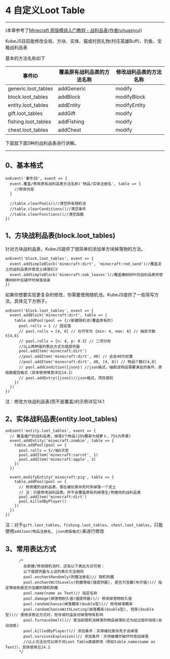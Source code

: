 # 4 自定义Loot Table

***

(本章参考了[Minecraft 原版模组入门教程 - 战利品表(作者ruhuasiyu)](https://zhangshenxing.gitee.io/vanillamodtutorial/#%E6%88%98%E5%88%A9%E5%93%81%E8%A1%A8))

KubeJS目前能修改全局、方块、实体、猫或村民礼物(村庄英雄Buff)、钓鱼、宝箱战利品表

基本的方法名称如下

| 事件ID                 | 覆盖原有战利品表的方法名称 | 修改战利品表的方法名称  |
| -------------------- | ------------- | ------------ |
| generic.loot\_tables | addGeneric    | modify       |
| block.loot\_tables   | addBlock      | modifyBlock  |
| entity.loot\_tables  | addEntity     | modifyEntity |
| gift.loot\_tables    | addGift       | modify       |
| fishing.loot\_tables | addFishing    | modify       |
| chest.loot\_tables   | addChest      | modify       |

下面就下面5种的战利品表进行讲解。

***

## 0、基本格式

```
onEvent('事件ID', event => {
  event.覆盖/修改原有战利品表方法名称('物品/实体注册名', table => {
  	//修改内容
  }
  
  //table.clearPools()//清空所有随机池
  //table.clearConditions()//清空条件
  //table.clearFunctions()//清空函数
})
```

## 1、方块战利品表(block.loot\_tables)

针对方块战利品表，KubeJS提供了很简单的添加单方块掉落物的方法。

```
onEvent('block.loot_tables', event => {
  event.addSimpleBlock('minecraft:dirt', 'minecraft:red_sand')//覆盖泥土的战利品表并使泥土掉落红沙
  event.addSimpleBlock('minecraft:oak_leaves')//覆盖橡树树叶的战利品表并使橡树树叶在破坏时掉落自身
})
```

如果你想要实现更复杂的修改，你需要使用随机池。KubeJS提供了一些简写方法，具体见下方例子。

```
onEvent('block.loot_tables', event => {
  event.addBlock('minecraft:dirt', table => {
    table.addPool(pool => {//新建随机池(覆盖原有的)
      pool.rolls = 1 // 固定值
      // pool.rolls = [4, 6] // 也可写为 {min: 4, max: 6} // 抽奖次数∈[4,6]
      // pool.rolls = {n: 4, p: 0.3} // 二项分布
      //以上两种值的表达方式为值提供器
      pool.addItem('minecraft:dirt')
      //pool.addItem('minecraft:dirt', 40) // 此处40为权重
      //pool.addItem('minecraft:dirt', 40, [4, 8]) // 物品个数∈[4,8]
      // pool.addCondition({json}) //json格式，抽取该物品需要满足的条件，原版数据包格式（具体使用情景详见14.1）
      // pool.addEntry({json})//json格式，项目类别
    })
  })
})
```

注：修改方块战利品表(而不是覆盖)的示例详见14.1

## 2、实体战利品表(entity.loot\_tables)

```
onEvent('entity.loot_tables', event => {
  // 覆盖僵尸的战利品表，掉落5个物品(25%概率为胡萝卜，75%为苹果)
  event.addEntity('minecraft:zombie', table => {
    table.addPool(pool => {
      pool.rolls = 5//抽5次奖
      pool.addItem('minecraft:carrot', 1)
      pool.addItem('minecraft:apple', 3)
    })
  })
  
  event.modifyEntity('minecraft:pig', table => {
    table.addPool(pool => {
      // 修改猪的战利品表，使在被玩家杀死时多掉落一个泥土
      // 注：只是修改战利品表。并不会覆盖原有的掉落生/熟猪肉的战利品表
      pool.addItem('minecraft:dirt')
      pool.killedByPlayer()
    })
  })
})
```

注：对于`gift.loot_tables`、`fishing.loot_tables`、`chest.loot_tables`，只能使用`addJson(物品注册名, json原版格式)`来进行修改

## 3、常用表达方式

```
      /*
      	在新建/修改随机池时，还有以下表达方式可用：
      	以下值提供器与上述的表示方法相同
      	pool.enchantRandomly(附魔注册名)// 随机附魔
      	pool.enchantWithLevels(附魔等级(值提供器), 是否为宝藏(布尔值))// 指定等级和是否为宝藏的随机附魔
      	pool.name(name as Text)// 指定名称
      	pool.damage(掉落物耐久值(值提供器))// 修改掉落物耐久值
      	pool.randomChance(掉落概率(double型))// 修改掉落概率
      	pool.randomChanceWithLooting(掉落概率(double型), 倍率(double型))// 使用该表达方式时，抢夺或时运会对掉落物有影响
      	pool.furnaceSmelt()// 使当前随机池掉落的物品掉落形式为经过熔炉烧炼(自动烧炼)
      	pool.killedByPlayer()// 添加条件：实体被玩家杀死才会掉落
      	pool.survivesExplosion()// 添加条件：方块被爆炸破坏时依旧掉落
      	//以上方法也可以用于对Loot Table直接修改（例如table.name(name as Text)），具体使用见14.1
      */
```
